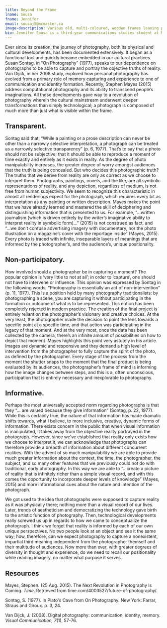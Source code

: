 ```yaml
---
title: Beyond the Frame 
lname: Sousa
fname: Jennifer
email: sousaj5@mcmaster.ca
image-description: Various old, multi-coloured, wooden frames leaning pell-mell against a wall.
bio: Jennifer Sousa is a third-year communications studies student at McMaster University. Originally from Cienfuegos, Cuba, she now lives in Mississauga, Ontario, Canada. Her favourite Disney princess character as a child was Belle, because she shares her love of books and reading. Some of her other interests include&#58; travelling, baking, coffee, and music. Upon graduation, Jennifer hopes to begin her career in the feild of strategic communication for the financial industry. 
---
```


Ever since its creation, the journey of photography, both its physical and cultural developments, has been documented extensively. It began as a functional tool and quickly became embedded in our cultural practices. Susan Sontag, in “On Photography” (1977), speaks to our dependence on photographs to be able to capture and portray the objective truths of reality.
Van Dijck, in her 2008 study, explored how personal photography has evolved from a primary role of memory capturing and experience to one of communication and identity formation. Recently, Stephen Mayes (2015) address computational photography and its ability to transcend people’s imaginations. All these developments gave way to a revolution of photography wherein the cultural mainstream underwent deeper transformations than simply technological; a photograph is composed of much more than just what is visible within the frame.

## Transparent.
Sontag said that, “While a painting or a prose description can never be other than a narrowly selective interpretation, a photograph can be treated as a narrowly selective transparency” (p. 6, 1977). That’s to say that a photo should not be subjective; that it should be able to reproduce a moment of time exactly and entirely as it exists in reality. As the degree of photo manipulability increases, the greater degree of worry amongst audiences that the truth is being concealed. But who decides this photographic truth? The truths that we derive from reality are only as correct as we choose to interpret them. Photographs, paintings, novels, and the like, are all symbolic representations of reality, and any depiction, regardless of medium, is not free from human subjectivity. We seem to recognize this characteristic in almost all renderings expect for the photograph, which requires every bit as interpretation as any painting or written description. Mayes makes the point that we have already learned and mastered the skill of deciphering and distinguishing information that is presented to us. For example, “...written journalism (which is driven entirely by the writer’s imaginative ability to interpret reality in symbolic form)...” (2015) is not construed as fact, and “...we don’t confuse advertising imagery with documentary, nor the photo illustration on a magazine’s cover with the reportage inside” (Mayes, 2015). Every photo is traced with infinite, inseparable layers of meanings that are informed by the photographer’s, and the audience’s, unique positionality.

## Non-participatory.
How involved should a photographer be in capturing a moment? The popular opinion is ‘very little to not at all’; in order to ‘capture’, one should not have to intervene or influence. This opinion was expressed by Sontag in the following words: “Photography is essentially an act of non-intervention” (p. 11, 1977). This is a position held by many photography traditionalists: by photographing a scene, you are capturing it without participating in the formation or outcome of what is to be represented. This notion has been completely rejected in modern practice. The creation of the final project is entirely reliant on the photographer’s visionary and creative choices. At the very least, the photographer made the decision to point the lens towards a specific point at a specific time, and that action was participating in the legacy of that moment. And at the very most, once the data has been collected by the camera, there’s an infinite amount of possibilities on how to depict that moment. Mayes highlights this point very astutely in his article. Images are dynamic and responsive and they demand a high level of intervention from the photographer to fully capture the spirit of the photo, as defined by the photographer. Every stage of the process from the moment the shutter snaps to the moment that the final product is being evaluated by its audiences, the photographer’s frame of mind is informing how the image changes between steps, and this is a, often unconscious, participation that is entirely necessary and inexplorable to photography.  

## Informative.
Perhaps the most universally accepted norm regarding photographs is that they “... are valued because they give information” (Sontag, p. 22, 1977). While this is certainly true, the nature of that information has made dramatic shifts towards, what I believe, to more inclusive, creative, dynamic forms of information. There exists concern in the public that when visual information is manipulated, it takes away from the objective reality portrayed in the photograph. However, since we’ve established that reality only exists how we choose to interpret it, we can acknowledge that photographs can therefore provide a breadth of information about different concurrent realities. With the advent of so much manipulability we are able to provide much greater information about the context, the time, the photographer, the subject, and so many other features that we previously could not do with traditional, early photography. In this way we are able to “...create a picture of reality that is infinitely richer than a simple visual record, and with this comes the opportunity to incorporate deeper levels of knowledge” (Mayes, 2015) and more informational cues about the nature and intention of the photograph. 

We got used to the idea that photographs were supposed to capture reality as it was physically there; nothing more than a visual record of our lives. Later, trends of aestheticism and democratizing the technology gave birth to the artistic function of photography. Then, technological developments really screwed us up in regards to how we came to conceptualize the photograph. I think we forget that reality is informed by each of our own unique perspectives. No two people look at an object and see it the same way; how, therefore, can we expect photography to capture a nonexistent, impartial third meaning independent from the photographer themself and their multitude of audiences. Now more than ever, with greater degrees of diversity in thought and experience, do we need to recall our positionality while reading imagery, no matter what purpose it serves. 


## Resources

Mayes, Stephen. (25 Aug. 2015). The Next Revolution in Photography Is Coming. _Time_. Retrieved from time.com/4003527/future-of-photography/. 

Sontag, S. (1977). In Plato's Cave from On Photography. New York: Farrar, Straus and Giroux. p. 3, 24.

Van Dijck, J. (2008). Digital photography: communication, identity, memory. _Visual Communication, 7_(1), 57-76.